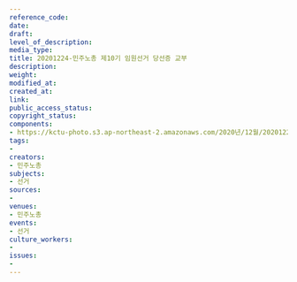 ```yaml
---
reference_code: 
date: 
draft: 
level_of_description: 
media_type: 
title: 20201224-민주노총 제10기 임원선거 당선증 교부
description: 
weight: 
modified_at: 
created_at: 
link: 
public_access_status: 
copyright_status: 
components:
- https://kctu-photo.s3.ap-northeast-2.amazonaws.com/2020년/12월/20201224-민주노총+제10기+임원선거+당선증+교부/402353_52522_4644.jpeg
tags:
- 
creators:
- 민주노총
subjects:
- 선거
sources:
- 
venues:
- 민주노총
events:
- 선거
culture_workers:
- 
issues:
- 
---
```

